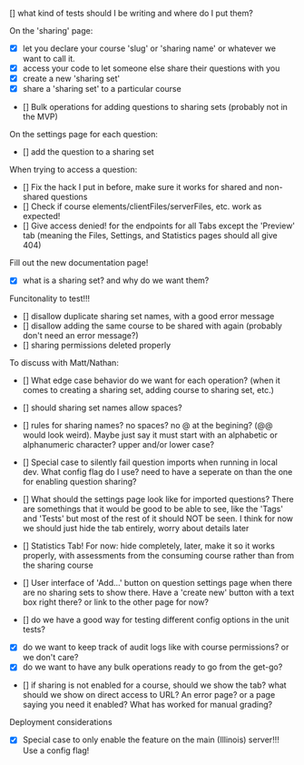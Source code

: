 [] what kind of tests should I be writing and where do I put them?

On the 'sharing' page:

- [x] let you declare your course 'slug' or 'sharing name' or whatever we want to call it.
- [x] access your code to let someone else share their questions with you
- [x] create a new 'sharing set'
- [x] share a 'sharing set' to a particular course
- [] Bulk operations for adding questions to sharing sets (probably not in the MVP)

On the settings page for each question:

- [] add the question to a sharing set

When trying to access a question:

- [] Fix the hack I put in before, make sure it works for shared and non-shared questions
- [] Check if course elements/clientFiles/serverFiles, etc. work as expected!
- [] Give access denied! for the endpoints for all Tabs except the 'Preview' tab (meaning the Files, Settings, and Statistics pages should all give 404)

Fill out the new documentation page!

- [x] what is a sharing set? and why do we want them?

Funcitonality to test!!!

- [] disallow duplicate sharing set names, with a good error message
- [] disallow adding the same course to be shared with again (probably don't need an error message?)
- [] sharing permissions deleted properly

To discuss with Matt/Nathan:

- [] What edge case behavior do we want for each operation? (when it comes to creating a sharing set, adding course to sharing set, etc.)
- [] should sharing set names allow spaces?
- [] rules for sharing names? no spaces? no @ at the begining? (@@ would look weird). Maybe just say it must start with an alphabetic or alphanumeric character? upper and/or lower case?
- [] Special case to silently fail question imports when running in local dev. What config flag do I use? need to have a seperate on than the one for enabling question sharing?
- [] What should the settings page look like for imported questions? There are somethings that it would be good to be able to see, like the 'Tags' and 'Tests' but most of the rest of it should NOT be seen. I think for now we should just hide the tab entirely, worry about details later
- [] Statistics Tab! For now: hide completely, later, make it so it works properly, 
with assessments from the consuming course rather than from the sharing course
- [] User interface of 'Add...' button on question settings page when there are no sharing sets to show there. Have a 'create new' button with a text box right there? or link to the other page for now?

- [] do we have a good way for testing different config options in the unit tests?

- [x] do we want to keep track of audit logs like with course permissions? or we don't care?
- [x] do we want to have any bulk operations ready to go from the get-go?

- [] if sharing is not enabled for a course, should we show the tab? what should we show on direct access to URL? An error page? or a page saying you need it enabled? What has worked for manual grading?

Deployment considerations

- [x] Special case to only enable the feature on the main (Illinois) server!!! Use a config flag!
